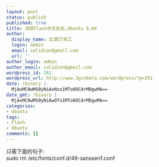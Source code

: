 ```yaml
---
layout: post
status: publish
published: true
title: 消除Flash中文乱码,Ubuntu 9.04
author:
  display_name: 北漂IT民工
  login: admin
  email: calidion@gmail.com
  url: ''
author_login: admin
author_email: calidion@gmail.com
wordpress_id: 261
wordpress_url: http://www.3gcnbeta.com/wordpress/?p=261
date: !binary |-
  MjAxMC0wMS0yNiAxNzo1MTo0OCArMDgwMA==
date_gmt: !binary |-
  MjAxMC0wMS0yNiAwOTo1MTo0OCArMDgwMA==
categories:
- Ubuntu
tags:
- Flash
- Ubuntu
comments: []
---
```

<p>只需下面的句子:<br />
sudo rm /etc/fonts/conf.d/49-sansserif.conf</p>
